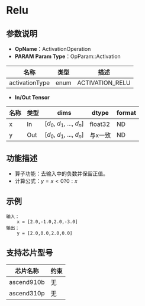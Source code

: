 # Relu

## 参数说明

- **OpName**：ActivationOperation
- **PARAM**
  **Param Type**：OpParam::Activation

| 名称           | 类型 | 描述            |
| -------------- | ---- | --------------- |
| activationType | enum | ACTIVATION_RELU |

- **In/Out Tensor**

| 名称 | 类型 | dims                             | dtype   | format |
| ---- | ---- | -------------------------------- | ------- | ------ |
| x    | In   | [$d_0$, $d_1$, ..., $d_n$] | float32 | ND     |
| y    | Out  | [$d_0$, $d_1$, ..., $d_n$] | 与x一致 | ND     |

## 功能描述

- 算子功能：去输入中的负数并保留正值。
- 计算公式：$y=x<0?0:x$

## 示例

```
输入：
	x = [2.0,-1.0,2.0,-3.0]
输出：
	y = [2.0,0.0,2.0,0.0]
```

## 支持芯片型号

| 芯片名称   | 约束 |
| ---------- | ---- |
| ascend910b | 无   |
| ascend310p | 无   |
